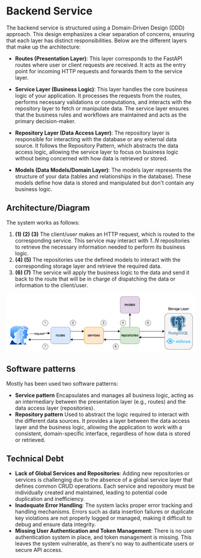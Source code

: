 # Backend Service

The backend service is structured using a Domain-Driven Design (DDD) approach. This design emphasizes a clear separation of concerns, ensuring that each layer has distinct responsibilities. Below are the different layers that make up the architecture:

- **Routes (Presentation Layer)**:
This layer corresponds to the FastAPI routes where user or client requests are received. It acts as the entry point for incoming HTTP requests and forwards them to the service layer.

- **Service Layer (Business Logic)**:
This layer handles the core business logic of your application. It processes the requests from the routes, performs necessary validations or computations, and interacts with the repository layer to fetch or manipulate data. The service layer ensures that the business rules and workflows are maintained and acts as the primary decision-maker.

- **Repository Layer (Data Access Layer)**:
The repository layer is responsible for interacting with the database or any external data source. It follows the Repository Pattern, which abstracts the data access logic, allowing the service layer to focus on business logic without being concerned with how data is retrieved or stored.

- **Models (Data Models/Domain Layer)**:
The models layer represents the structure of your data (tables and relationships in the database). These models define how data is stored and manipulated but don't contain any business logic.

## Architecture/Diagram

The system works as follows:

1. **(1) (2) (3)** The client/user makes an HTTP request, which is routed to the corresponding service. This service may interact with *1..N* repositories to retrieve the necessary information needed to perform its business logic.
2. **(4) (5)** The repositories use the defined models to interact with the corresponding storage layer and retrieve the required data.
3. **(6) (7)** The service will apply the business logic to the data and send it back to the route that will be in charge of dispatching the data or information to the client/user.

![backend-service](img/backend-service.png)

## Software patterns

Mostly has been used two software patterns:
- **Service pattern** Encapsulates and manages all business logic, acting as an intermediary between the presentation layer (e.g., routes) and the data access layer (repositories).
- **Repository pattern** Used to abstract the logic required to interact with the different data sources. It provides a layer between the data access layer and the business logic, allowing the application to work with a consistent, domain-specific interface, regardless of how data is stored or retrieved.


## Technical Debt

- **Lack of Global Services and Repositories**: Adding new repositories or services is challenging due to the absence of a global service layer that defines common CRUD operations. Each service and repository must be individually created and maintained, leading to potential code duplication and inefficiency.
- **Inadequate Error Handling**: The system lacks proper error tracking and handling mechanisms. Errors such as data insertion failures or duplicate key violations are not properly logged or managed, making it difficult to debug and ensure data integrity.
- **Missing User Authentication and Token Management**: There is no user authentication system in place, and token management is missing. This leaves the system vulnerable, as there's no way to authenticate users or secure API access.
